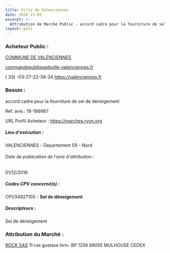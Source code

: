 ```yaml
---
title: Ville de Valenciennes
date: 2018-12-01
excerpt: >-
  Attribution de Marché Public - accord cadre pour la fourniture de sel de déneigement
layout: post
---
```


### Acheteur Public : 
<a href="/acheteur-33/siren-215906066"> COMMUNE DE VALENCIENNES</a><br/>



commandepublique@ville-valenciennes.fr

( 33) -03-27-22-58-24
https://valenciennes.fr
### Besoin :

accord cadre pour la fourniture de sel de déneigement

Ref. avis : 18-166967

URL Profil Acheteur : https://marches.rvvn.org

##### Lieu d'exécution :

VALENCIENNES - Département 59 - Nord

###### Date de publication de l'avis d'attribution : 
01/12/2018

##### Codes CPV concerné(s) :
CPV34927100 - **Sel de déneigement** <br/>

##### Descripteurs :
Sel de déneigement <br/>

### Attribution du Marché :
<a href="/entreprise-260/siren-424731750"> ROCK SAS</a>    11 rue gustave hirn- BP 1258 68055 MULHOUSE CEDEX <br/>
